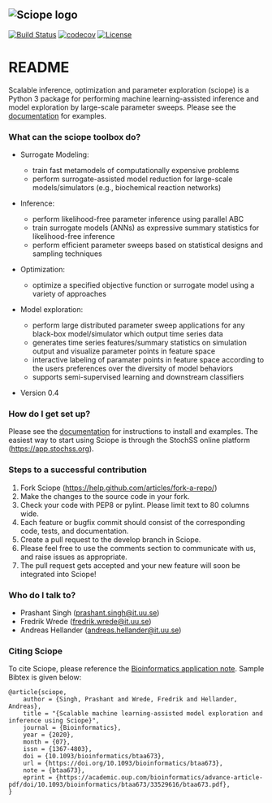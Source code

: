 ![Sciope logo](logo.png)
----------------------------------------------------------


[![Build Status](https://travis-ci.com/StochSS/sciope.svg?branch=master)](https://travis-ci.com/StochSS/sciope)
[![codecov](https://codecov.io/gh/StochSS/sciope/branch/master/graph/badge.svg)](https://codecov.io/gh/StochSS/sciope)
[![License](https://img.shields.io/badge/License-Apache%202.0-blue.svg)](https://opensource.org/licenses/Apache-2.0)


# README #

Scalable inference, optimization and parameter exploration (sciope)
is a Python 3 package for performing machine learning-assisted inference and model
exploration by large-scale parameter sweeps. Please see the [documentation](https://stochss.github.io/sciope/) for examples.

### What can the sciope toolbox do? ###

* Surrogate Modeling: 
	- train fast metamodels of computationally expensive problems
	- perform surrogate-assisted model reduction for large-scale models/simulators (e.g., biochemical reaction networks)
* Inference: 
	- perform likelihood-free parameter inference using parallel ABC
	- train surrogate models (ANNs) as expressive summary statistics for likelihood-free inference
	- perform efficient parameter sweeps based on statistical designs and sampling techniques
* Optimization: 
	- optimize a specified objective function or surrogate model using a variety of approaches

* Model exploration: 
	- perform large distributed parameter sweep applications for any black-box model/simulator which output time series data
	- generates time series features/summary statistics on simulation output and visualize parameter points in feature space
	- interactive labeling of paramater points in feature space according to the users preferences over the diversity of model behaviors
	- supports semi-supervised learning and downstream classifiers
	
* Version 0.4

### How do I get set up? ###

Please see the [documentation](https://stochss.github.io/sciope/) for instructions to install and examples. The easiest way to start using Sciope is through the StochSS online platform (https://app.stochss.org).

### Steps to a successful contribution ###

 1. Fork Sciope (https://help.github.com/articles/fork-a-repo/)
 2. Make the changes to the source code in your fork.
 3. Check your code with PEP8 or pylint. Please limit text to 80 columns wide.
 4. Each feature or bugfix commit should consist of the corresponding code, tests, and documentation.
 5. Create a pull request to the develop branch in Sciope.
 7. Please feel free to use the comments section to communicate with us, and raise issues as appropriate.
 8. The pull request gets accepted and your new feature will soon be integrated into Sciope!

### Who do I talk to? ###

* Prashant Singh (prashant.singh@it.uu.se)
* Fredrik Wrede (fredrik.wrede@it.uu.se)
* Andreas Hellander (andreas.hellander@it.uu.se)

### Citing Sciope ###

To cite Sciope, please reference the [Bioinformatics application note](https://doi.org/10.1093/bioinformatics/btaa673). Sample Bibtex is given below:

```
@article{sciope,
    author = {Singh, Prashant and Wrede, Fredrik and Hellander, Andreas},
    title = "{Scalable machine learning-assisted model exploration and inference using Sciope}",
    journal = {Bioinformatics},
    year = {2020},
    month = {07},
    issn = {1367-4803},
    doi = {10.1093/bioinformatics/btaa673},
    url = {https://doi.org/10.1093/bioinformatics/btaa673},
    note = {btaa673},
    eprint = {https://academic.oup.com/bioinformatics/advance-article-pdf/doi/10.1093/bioinformatics/btaa673/33529616/btaa673.pdf},
}

```

